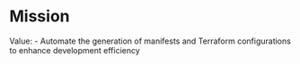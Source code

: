 # Mission

Value: - Automate the generation of manifests and Terraform configurations to enhance development efficiency